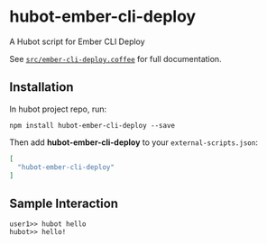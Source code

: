 # hubot-ember-cli-deploy

A Hubot script for Ember CLI Deploy

See [`src/ember-cli-deploy.coffee`](src/ember-cli-deploy.coffee) for full documentation.

## Installation

In hubot project repo, run:

`npm install hubot-ember-cli-deploy --save`

Then add **hubot-ember-cli-deploy** to your `external-scripts.json`:

```json
[
  "hubot-ember-cli-deploy"
]
```

## Sample Interaction

```
user1>> hubot hello
hubot>> hello!
```

